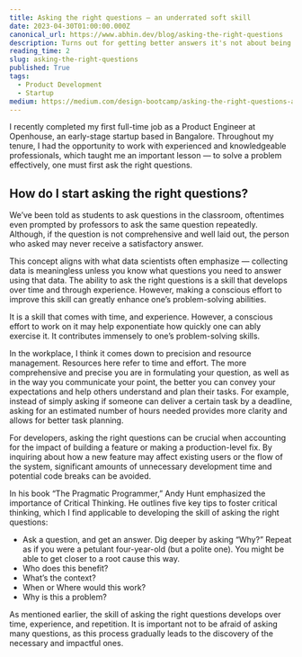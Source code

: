 ```yaml
---
title: Asking the right questions — an underrated soft skill
date: 2023-04-30T01:00:00.000Z
canonical_url: https://www.abhin.dev/blog/asking-the-right-questions
description: Turns out for getting better answers it's not about being smarter, it's about asking the right questions in the first place. A quick reflection on how this underrated skill can save you tons of time and frustration, whether you're debugging code or just trying to get stuff done.
reading_time: 2
slug: asking-the-right-questions
published: True
tags:
  - Product Development
  - Startup
medium: https://medium.com/design-bootcamp/asking-the-right-questions-an-underrated-soft-skill-62bc5ca80013
---
```


I recently completed my first full-time job as a Product Engineer at Openhouse, an early-stage startup based in Bangalore. Throughout my tenure, I had the opportunity to work with experienced and knowledgeable professionals, which taught me an important lesson — to solve a problem effectively, one must first ask the right questions.

## How do I start asking the right questions?

We’ve been told as students to ask questions in the classroom, oftentimes even prompted by professors to ask the same question repeatedly. Although, if the question is not comprehensive and well laid out, the person who asked may never receive a satisfactory answer.

This concept aligns with what data scientists often emphasize — collecting data is meaningless unless you know what questions you need to answer using that data. The ability to ask the right questions is a skill that develops over time and through experience. However, making a conscious effort to improve this skill can greatly enhance one’s problem-solving abilities.

It is a skill that comes with time, and experience. However, a conscious effort to work on it may help exponentiate how quickly one can ably exercise it. It contributes immensely to one’s problem-solving skills.

In the workplace, I think it comes down to precision and resource management. Resources here refer to time and effort. The more comprehensive and precise you are in formulating your question, as well as in the way you communicate your point, the better you can convey your expectations and help others understand and plan their tasks. For example, instead of simply asking if someone can deliver a certain task by a deadline, asking for an estimated number of hours needed provides more clarity and allows for better task planning.

For developers, asking the right questions can be crucial when accounting for the impact of building a feature or making a production-level fix. By inquiring about how a new feature may affect existing users or the flow of the system, significant amounts of unnecessary development time and potential code breaks can be avoided.

In his book “The Pragmatic Programmer,” Andy Hunt emphasized the importance of Critical Thinking. He outlines five key tips to foster critical thinking, which I find applicable to developing the skill of asking the right questions:

- Ask a question, and get an answer. Dig deeper by asking “Why?” Repeat as if you were a petulant four-year-old (but a polite one). You might be able to get closer to a root cause this way.
- Who does this benefit?
- What’s the context?
- When or Where would this work?
- Why is this a problem?

As mentioned earlier, the skill of asking the right questions develops over time, experience, and repetition. It is important not to be afraid of asking many questions, as this process gradually leads to the discovery of the necessary and impactful ones.
